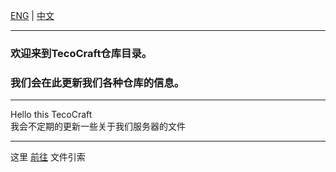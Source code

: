 [ENG](README.md) | [中文](README-zh_cn.md)

------

### 欢迎来到TecoCraft仓库目录。
### 我们会在此更新我们各种仓库的信息。

------
Hello this TecoCraft<br/>
我会不定期的更新一些关于我们服务器的文件

-----
这里 [前往](index.md) 文件引索
